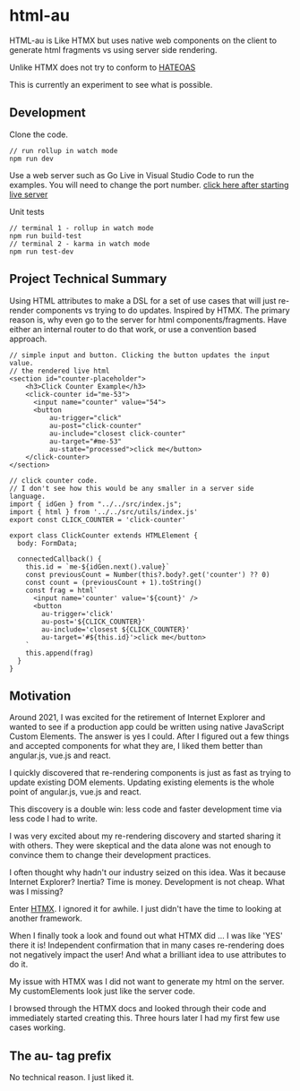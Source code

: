 # html-au
HTML-au is Like HTMX but uses native web components on the client to generate html fragments vs using server side rendering.

Unlike HTMX does not try to conform to [HATEOAS](https://en.wikipedia.org/wiki/HATEOAS)

This is currently an experiment to see what is possible.

## Development

Clone the code.
```
// run rollup in watch mode
npm run dev
```

Use a web server such as Go Live in Visual Studio Code to run the examples. You will need to change the port number. [click here after starting live server](http://127.0.0.1:64699/example/basic/index.html)

Unit tests
```
// terminal 1 - rollup in watch mode
npm run build-test
// terminal 2 - karma in watch mode
npm run test-dev
```

## Project Technical Summary
Using HTML attributes to make a DSL for a set of use cases that will just re-render components vs trying to do updates. Inspired by HTMX. 
The primary reason is, why even go to the server for html components/fragments. Have either an internal router to do that work, or use a convention based approach. 

```
// simple input and button. Clicking the button updates the input value.
// the rendered live html
<section id="counter-placeholder">
    <h3>Click Counter Example</h3>
    <click-counter id="me-53">
      <input name="counter" value="54">
      <button
          au-trigger="click"
          au-post="click-counter"
          au-include="closest click-counter"
          au-target="#me-53"
          au-state="processed">click me</button>
    </click-counter>
</section>
```

```
// click counter code.
// I don't see how this would be any smaller in a server side language.
import { idGen } from "../../src/index.js";
import { html } from '../../src/utils/index.js'
export const CLICK_COUNTER = 'click-counter'

export class ClickCounter extends HTMLElement {
  body: FormData;

  connectedCallback() {
    this.id = `me-${idGen.next().value}`
    const previousCount = Number(this?.body?.get('counter') ?? 0)
    const count = (previousCount + 1).toString()
    const frag = html`
      <input name='counter' value='${count}' />
      <button
        au-trigger='click'
        au-post='${CLICK_COUNTER}'
        au-include='closest ${CLICK_COUNTER}'
        au-target='#${this.id}'>click me</button>
    `
    this.append(frag)
  }
}

```

## Motivation

Around 2021, I was excited for the retirement of Internet Explorer and wanted to see if a production app could be written using native JavaScript Custom Elements.
The answer is yes I could. After I figured out a few things and accepted components for what they are, I liked them better than angular.js, vue.js and react.

I quickly discovered that re-rendering components is just as fast as trying to update existing DOM elements. Updating existing elements is the whole point of angular.js, vue.js and react.

This discovery is a double win: less code and faster development time via less code I had to write.

I was very excited about my re-rendering discovery and started sharing it with others.  They were skeptical and the data alone was not enough to convince them to change their development practices.

I often thought why hadn't our industry seized on this idea. Was it because Internet Explorer? Inertia?  Time is money. Development is not cheap. What was I missing?

Enter [HTMX](https://htmx.org/examples/click-to-edit/). I ignored it for awhile. I just didn't have the time to looking at another framework.

When I finally took a look and found out what HTMX did ... I was like 'YES' there it is! Independent confirmation that in many cases re-rendering does not negatively impact the user! And what a brilliant idea to use attributes to do it.

My issue with HTMX was I did not want to generate my html on the server. My customElements look just like the server code.

I browsed through the HTMX docs and looked through their code and immediately started creating this. Three hours later I had my first few use cases working.

## The au- tag prefix
No technical reason. I just liked it.
